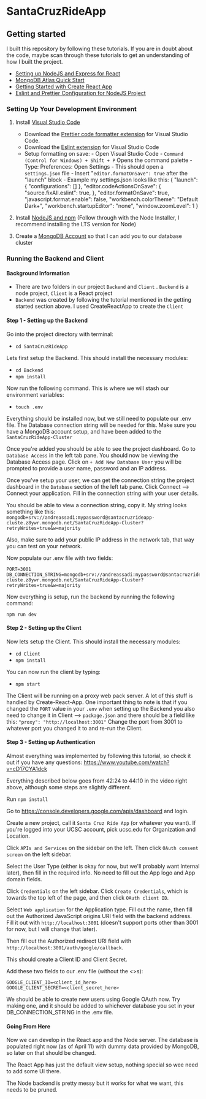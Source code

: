# SantaCruzRideApp

## Getting started

I built this repository by following these tutorials. If you are in doubt about the code, maybe scan through these tutorials to get an understanding of how I built the project.

- [Setting up NodeJS and Express for React](https://www.section.io/engineering-education/how-to-setup-nodejs-express-for-react/)
- [MongoDB Atlas Quick Start](https://www.mongodb.com/docs/drivers/node/current/quick-start/)
- [Getting Started with Create React App](https://create-react-app.dev/docs/getting-started)
- [Eslint and Prettier Configuration for NodeJS Project](https://gist.github.com/geordyjames/b071e0bb13e74dea94ec37a704d26b8b)

### Setting Up Your Development Environment

1.  Install [Visual Studio Code](https://code.visualstudio.com)

    - Download the [Prettier code formatter extension](https://marketplace.visualstudio.com/items?itemName=esbenp.prettier-vscode) for Visual Studio Code.
    - Download the [Eslint extension](https://marketplace.visualstudio.com/items?itemName=dbaeumer.vscode-eslint) for Visual Studio Code
    - Setup formatting on save: - Open Visual Studio Code - `Command (Control for Windows) + Shift + P` Opens the command palette - Type: Preferences: Open Settings - This should open a `settings.json` file - Insert "`editor.formatOnSave": true` after the "launch" block - Example my settings.json looks like this:
      {
      "launch": {
      "configurations": []
      },
      "editor.codeActionsOnSave": {
      "source.fixAll.eslint": true,
      },
      "editor.formatOnSave": true,
      "javascript.format.enable": false,
      "workbench.colorTheme": "Default Dark+",
      "workbench.startupEditor": "none",
      "window.zoomLevel": 1
      }

2.  Install [NodeJS and npm](https://nodejs.org/en/) (Follow through with the Node Installer, I recommend installing the LTS version for Node)
3.  Create a [MongoDB Account](https://www.mongodb.com) so that I can add you to our database cluster

### Running the Backend and Client

#### Background Information

- There are two folders in our project `Backend` and `Client` . `Backend` is a node project, `Client` is a React project
- `Backend` was created by following the tutorial mentioned in the getting started section above. I used CreateReactApp to create the `Client`

#### Step 1 - Setting up the Backend

Go into the project directory with terminal:

- `cd SantaCruzRideApp`

Lets first setup the Backend. This should install the necessary modules:

- `cd Backend`
- `npm install`

Now run the following command. This is where we will stash our environment variables:

- `touch .env`

Everything should be installed now, but we still need to populate our .env file. The Database connection string will be needed for this. Make sure you have a MongoDB account setup, and have been added to the `SantaCruzRideApp-Cluster`

Once you're added you should be able to see the project dashboard. Go to `Database Access` in the left tab pane. You should now be viewing the Database Access page. Click on `+ Add New Database User` you will be prompted to provide a user name, password and an IP address.

Once you've setup your user, we can get the connection string the project dashboard in the `Database` section of the left tab pane. Click Connect --> Connect your application. Fill in the connection string with your user details.

You should be able to view a connection string, copy it. My string looks something like this: `mongodb+srv://andreassadi:mypassword@santacruzrideapp-cluste.z8ywr.mongodb.net/SantaCruzRideApp-Cluster?retryWrites=true&w=majority`

Also, make sure to add your public IP address in the network tab, that way you can test on your network.

Now populate our .env file with two fields:

    PORT=3001
    DB_CONNECTION_STRING=mongodb+srv://andreassadi:mypassword@santacruzrideapp-cluste.z8ywr.mongodb.net/SantaCruzRideApp-Cluster?retryWrites=true&w=majority

Now everything is setup, run the backend by running the following command:

    npm run dev

#### Step 2 - Setting up the Client

Now lets setup the Client. This should install the necessary modules:

- `cd Client`
- `npm install`

You can now run the client by typing:

- `npm start`

The Client will be running on a proxy web pack server. A lot of this stuff is handled by Create-React-App. One important thing to note is that if you changed the `PORT` value in your `.env` when setting up the Backend you also need to change it in Client --> `package.json` and there should be a field like this:
`"proxy": "http://localhost:3001"`
Change the port from 3001 to whatever port you changed it to and re-run the Client.

#### Step 3 - Setting up Authentication

Almost everything was implemented by following this tutorial, so check it out if you have any questions: https://www.youtube.com/watch?v=cD17CYA1dck

Everything described below goes from 42:24 to 44:10 in the video right above, although some steps are slightly different.

Run `npm install`

Go to https://console.developers.google.com/apis/dashboard and login.

Create a new project, call it `Santa Cruz Ride App` (or whatever you want). If you're logged into your UCSC account, pick ucsc.edu for Organization and Location.

Click `APIs and Services` on the sidebar on the left. Then click `OAuth consent screen` on the left sidebar.

Select the User Type (either is okay for now, but we'll probably want Internal later), then fill in the required info. No need to fill out the App logo and App domain fields.

Click `Credentials` on the left sidebar. Click `Create Credentials`, which is towards the top left of the page, and then click `OAuth client ID`.

Select `Web application` for the Application type. Fill out the name, then fill out the Authorized JavaScript origins URI field with the backend address. Fill it out with `http://localhost:3001` (doesn't support ports other than 3001 for now, but I will change that later).

Then fill out the Authorized redirect URI field with `http://localhost:3001/auth/google/callback`.

This should create a Client ID and Client Secret.

Add these two fields to our .env file (without the <>s):

    GOOGLE_CLIENT_ID=<client_id_here>
    GOOGLE_CLIENT_SECRET=<client_secret_here>

We should be able to create new users using Google OAuth now. Try making one, and it should be added to whichever database you set in your DB_CONNECTION_STRING in the .env file.

#### Going From Here

Now we can develop in the React app and the Node server. The database is populated right now (as of April 11) with dummy data provided by MongoDB, so later on that should be changed.

The React App has just the default view setup, nothing special so wee need to add some UI there.

The Node backend is pretty messy but it works for what we want, this needs to be pruned.
